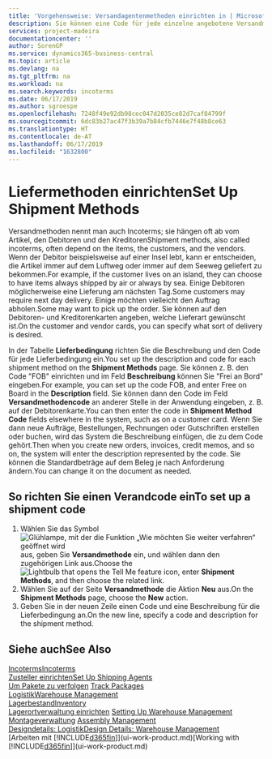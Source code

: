 ```yaml
---
title: 'Vorgehensweise: Versandagentenmethoden einrichten in | Microsoft Docs'
description: Sie können eine Code für jede einzelne angebotene Versandmethode einrichten, wie auch die Informationen dazu angeben und die Informationen dazu eingeben.e können Sie einen Code für jeden Zusteller anlegen und Informationen dazu eingeben.
services: project-madeira
documentationcenter: ''
author: SorenGP
ms.service: dynamics365-business-central
ms.topic: article
ms.devlang: na
ms.tgt_pltfrm: na
ms.workload: na
ms.search.keywords: incoterms
ms.date: 06/17/2019
ms.author: sgroespe
ms.openlocfilehash: 7248f49e92db98cec047d2035ce82d7caf84799f
ms.sourcegitcommit: 6dc83b27ac47f3b39a7b84cfb7446e7f48b8ce63
ms.translationtype: HT
ms.contentlocale: de-AT
ms.lasthandoff: 06/17/2019
ms.locfileid: "1632800"
---
```

# <a name="set-up-shipment-methods"></a><span data-ttu-id="10d98-103">Liefermethoden einrichten</span><span class="sxs-lookup"><span data-stu-id="10d98-103">Set Up Shipment Methods</span></span>
<span data-ttu-id="10d98-104">Versandmethoden nennt man auch Incoterms; sie hängen oft ab vom Artikel, den Debitoren und den Kreditoren</span><span class="sxs-lookup"><span data-stu-id="10d98-104">Shipment methods, also called incoterms, often depend on the items, the customers, and the vendors.</span></span> <span data-ttu-id="10d98-105">Wenn der Debitor beispielsweise auf einer Insel lebt, kann er entscheiden, die Artikel immer auf dem Luftweg oder immer auf dem Seeweg geliefert zu bekommen.</span><span class="sxs-lookup"><span data-stu-id="10d98-105">For example, if the customer lives on an island, they can choose to have items always shipped by air or always by sea.</span></span> <span data-ttu-id="10d98-106">Einige Debitoren möglicherweise eine Lieferung am nächsten Tag.</span><span class="sxs-lookup"><span data-stu-id="10d98-106">Some customers may require next day delivery.</span></span> <span data-ttu-id="10d98-107">Einige möchten vielleicht den Auftrag abholen.</span><span class="sxs-lookup"><span data-stu-id="10d98-107">Some may want to pick up the order.</span></span> <span data-ttu-id="10d98-108">Sie können auf den Debitoren- und Kreditorenkarten angeben, welche Lieferart gewünscht ist.</span><span class="sxs-lookup"><span data-stu-id="10d98-108">On the customer and vendor cards, you can specify what sort of delivery is desired.</span></span>

<span data-ttu-id="10d98-109">In der Tabelle **Lieferbedingung** richten Sie die Beschreibung und den Code für jede Lieferbedingung ein.</span><span class="sxs-lookup"><span data-stu-id="10d98-109">You set up the description and code for each shipment method on the **Shipment Methods** page.</span></span> <span data-ttu-id="10d98-110">Sie können z. B. den Code "FOB" einrichten und im Feld **Beschreibung** können Sie "Frei an Bord" eingeben.</span><span class="sxs-lookup"><span data-stu-id="10d98-110">For example, you can set up the code FOB, and enter Free on Board in the **Description** field.</span></span> <span data-ttu-id="10d98-111">Sie können dann den Code im Feld **Versandmethodencode** an anderer Stelle in der Anwendung eingeben, z. B. auf der Debitorenkarte.</span><span class="sxs-lookup"><span data-stu-id="10d98-111">You can then enter the code in **Shipment Method Code** fields elsewhere in the system, such as on a customer card.</span></span> <span data-ttu-id="10d98-112">Wenn Sie dann neue Aufträge, Bestellungen, Rechnungen oder Gutschriften erstellen oder buchen, wird das System die Beschreibung einfügen, die zu dem Code gehört.</span><span class="sxs-lookup"><span data-stu-id="10d98-112">Then when you create new orders, invoices, credit memos, and so on, the system will enter the description represented by the code.</span></span> <span data-ttu-id="10d98-113">Sie können die Standardbeträge auf dem Beleg je nach Anforderung ändern.</span><span class="sxs-lookup"><span data-stu-id="10d98-113">You can change it on the document as needed.</span></span>

## <a name="to-set-up-a-shipment-code"></a><span data-ttu-id="10d98-114">So richten Sie einen Verandcode ein</span><span class="sxs-lookup"><span data-stu-id="10d98-114">To set up a shipment code</span></span>
1. <span data-ttu-id="10d98-115">Wählen Sie das Symbol ![Glühlampe, mit der die Funktion „Wie möchten Sie weiter verfahren“ geöffnet wird](media/ui-search/search_small.png "Wie möchten Sie weiter verfahren?") aus, geben Sie **Versandmethode** ein, und wählen dann den zugehörigen Link aus.</span><span class="sxs-lookup"><span data-stu-id="10d98-115">Choose the ![Lightbulb that opens the Tell Me feature](media/ui-search/search_small.png "Tell me what you want to do") icon, enter **Shipment Methods**, and then choose the related link.</span></span>
2. <span data-ttu-id="10d98-116">Wählen Sie auf der Seite **Versandmethode** die Aktion **Neu** aus.</span><span class="sxs-lookup"><span data-stu-id="10d98-116">On the **Shipment Methods** page, choose the **New** action.</span></span>
3. <span data-ttu-id="10d98-117">Geben Sie in der neuen Zeile einen Code und eine Beschreibung für die Lieferbedingung an.</span><span class="sxs-lookup"><span data-stu-id="10d98-117">On the new line, specify a code and description for the shipment method.</span></span>

## <a name="see-also"></a><span data-ttu-id="10d98-118">Siehe auch</span><span class="sxs-lookup"><span data-stu-id="10d98-118">See Also</span></span>
[<span data-ttu-id="10d98-119">Incoterms</span><span class="sxs-lookup"><span data-stu-id="10d98-119">Incoterms</span></span>](https://iccwbo.org/resources-for-business/incoterms-rules)  
[<span data-ttu-id="10d98-120">Zusteller einrichten</span><span class="sxs-lookup"><span data-stu-id="10d98-120">Set Up Shipping Agents</span></span>](sales-how-to-set-up-shipping-agents.md)  
<span data-ttu-id="10d98-121">[Um Pakete zu verfolgen](sales-how-track-packages.md)  </span><span class="sxs-lookup"><span data-stu-id="10d98-121">[Track Packages](sales-how-track-packages.md)  </span></span>  
[<span data-ttu-id="10d98-122">Logistik</span><span class="sxs-lookup"><span data-stu-id="10d98-122">Warehouse Management</span></span>](warehouse-manage-warehouse.md)  
[<span data-ttu-id="10d98-123">Lagerbestand</span><span class="sxs-lookup"><span data-stu-id="10d98-123">Inventory</span></span>](inventory-manage-inventory.md)  
<span data-ttu-id="10d98-124">[Lagerortverwaltung einrichten](warehouse-setup-warehouse.md)   </span><span class="sxs-lookup"><span data-stu-id="10d98-124">[Setting Up Warehouse Management](warehouse-setup-warehouse.md)   </span></span>  
<span data-ttu-id="10d98-125">[Montageverwaltung](assembly-assemble-items.md)  </span><span class="sxs-lookup"><span data-stu-id="10d98-125">[Assembly Management](assembly-assemble-items.md)  </span></span>  
[<span data-ttu-id="10d98-126">Designdetails: Logistik</span><span class="sxs-lookup"><span data-stu-id="10d98-126">Design Details: Warehouse Management</span></span>](design-details-warehouse-management.md)  
<span data-ttu-id="10d98-127">[Arbeiten mit [!INCLUDE[d365fin](includes/d365fin_md.md)]](ui-work-product.md)</span><span class="sxs-lookup"><span data-stu-id="10d98-127">[Working with [!INCLUDE[d365fin](includes/d365fin_md.md)]](ui-work-product.md)</span></span>  
